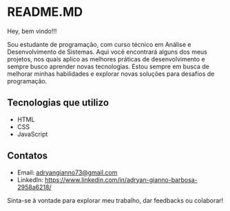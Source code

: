 # README.MD

Hey, bem vindo!!!
 
Sou estudante de programação, com curso técnico em Análise e Desenvolvimento de Sistemas. Aqui você encontrará alguns dos meus projetos, nos quais aplico as melhores práticas de desenvolvimento e sempre busco aprender novas tecnologias. Estou sempre em busca de melhorar minhas habilidades e explorar novas soluções para desafios de programação.

## Tecnologias que utilizo
- HTML
- CSS
- JavaScript


## Contatos
- Email: adryangianno73@gmail.com
- LinkedIn: https://www.linkedin.com/in/adryan-gianno-barbosa-2958a6218/

Sinta-se à vontade para explorar meu trabalho, dar feedbacks ou colaborar!
